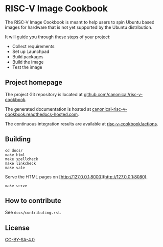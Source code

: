 # RISC-V Image Cookbook

The RISC-V Image Cookbook is meant to help users to spin Ubuntu based images
for hardware that is not yet supported by the Ubuntu distribution.

It will guide you through these steps of your project:

* Collect requirements
* Set up Launchpad
* Build packages
* Build the image
* Test the image

## Project homepage

The project Git repository is located at [github.com/canonical/risc-v-cookbook](https://github.com/canonical/risc-v-cookbook/).

The generated documentation is hosted at [canonical-risc-v-cookbook.readthedocs-hosted.com](https://canonical-risc-v-cookbook.readthedocs-hosted.com/en/latest/).

The continuous integration results are available at [risc-v-cookbook/actions](https://github.com/canonical/risc-v-cookbook/actions/).

## Building

    cd docs/
    make html
    make spellcheck
    make linkcheck
    make vale

Serve the HTML pages on [http://127.0.0.1:8000](http://127.0.0.1:8080).

    make serve

## How to contribute

See `docs/contributing.rst`.

## License

[CC-BY-SA-4.0](https://creativecommons.org/licenses/by-sa/4.0/)
